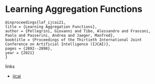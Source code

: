# Learning Aggregation Functions

```
@inproceedings{laf_ijcai21,
title = {Learning Aggregation Functions},
author = {Pellegrini, Giovanni and Tibo, Alessandro and Frasconi, Paolo and Passerini, Andrea and Jaeger, Manfred},
booktitle = {Proceedings of the Thirtieth International Joint Conference on Artificial Intelligence (IJCAI)},
pages = {2892--2898},
year = {2021}
}
```

links
- [ijcai](https://www.ijcai.org/Proceedings/2021/398)
